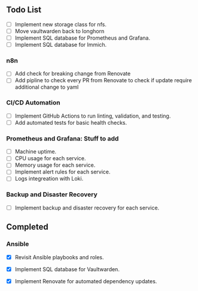 ## Todo List

- [ ] Implement new storage class for nfs.
- [ ] Move vaultwarden back to longhorn
- [ ] Implement SQL database for Prometheus and Grafana.
- [ ] Implement SQL database for Immich.

### n8n

- [ ] Add check for breaking change from Renovate
- [ ] Add pipline to check every PR from Renovate to check if update require additional change to yaml

### CI/CD Automation

- [ ] Implement GitHub Actions to run linting, validation, and testing.
- [ ] Add automated tests for basic health checks.

### Prometheus and Grafana: Stuff to add

- [ ] Machine uptime.
- [ ] CPU usage for each service.
- [ ] Memory usage for each service.
- [ ] Implement alert rules for each service.
- [ ] Logs integreation with Loki.

### Backup and Disaster Recovery

- [ ] Implement backup and disaster recovery for each service.

## Completed

### Ansible

- [x] Revisit Ansible playbooks and roles.

- [x] Implement SQL database for Vaultwarden.
- [x] Implement Renovate for automated dependency updates.
